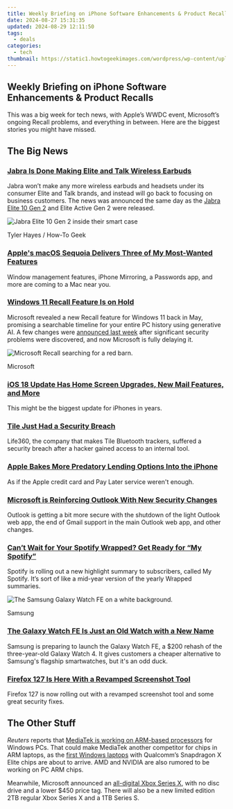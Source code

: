 ```yaml
---
title: Weekly Briefing on iPhone Software Enhancements & Product Recalls
date: 2024-08-27 15:31:35
updated: 2024-08-29 12:11:50
tags:
  - deals
categories:
  - tech
thumbnail: https://static1.howtogeekimages.com/wordpress/wp-content/uploads/2023/08/10-hidden-ios-features-1.png
---
```


## Weekly Briefing on iPhone Software Enhancements & Product Recalls

This was a big week for tech news, with Apple’s WWDC event, Microsoft’s ongoing Recall problems, and everything in between. Here are the biggest stories you might have missed.

##  The Big News

### [Jabra Is Done Making Elite and Talk Wireless Earbuds](https://extra-resources.techidaily.com/avoid-complexity-top-5-free-tools-for-effortless-gif-to-video-transformation/) 

 Jabra won’t make any more wireless earbuds and headsets under its consumer Elite and Talk brands, and instead will go back to focusing on business customers. The news was announced the same day as the [Jabra Elite 10 Gen 2](https://location-social.techidaily.com/top-7-skype-hacker-to-hack-any-skype-account-on-your-realme-note-50-drfone-by-drfone-virtual-android/) and Elite Active Gen 2 were released.

![Jabra Elite 10 Gen 2 inside their smart case](https://static1.howtogeekimages.com/wordpress/wp-content/uploads/wm/2024/06/jabra-elite-10-gen-2-inside-their-smart-case.jpg) 

Tyler Hayes / How-To Geek

### [Apple's macOS Sequoia Delivers Three of My Most-Wanted Features](https://facebook-video-recording.techidaily.com/revolutionize-traffic-flows-with-innovative-facebook-video-tactics-for-2024/) 

 Window management features, iPhone Mirroring, a Passwords app, and more are coming to a Mac near you.

### [Windows 11 Recall Feature Is on Hold](https://youtube-docs.techidaily.com/ing-tips-select-the-top-5-url-shrinkers-for-youtube-for-2024/) 

 Microsoft revealed a new Recall feature for Windows 11 back in May, promising a searchable timeline for your entire PC history using generative AI. A few changes were [announced last week](https://youtube-stream.techidaily.com/in-2024-the-best-of-yt-a-deep-dive-into-music-dance-clips-23/) after significant security problems were discovered, and now Microsoft is fully delaying it.

![Microsoft Recall searching for a red barn.](https://static1.howtogeekimages.com/wordpress/wp-content/uploads/2024/05/recall-1.png) 

Microsoft

### [iOS 18 Update Has Home Screen Upgrades, New Mail Features, and More](https://some-guidance.techidaily.com/2024-approved-the-ultimate-visual-companion-premium-webcams-for-podcasts/) 

 This might be the biggest update for iPhones in years.

### [Tile Just Had a Security Breach](https://location-social.techidaily.com/in-2024-set-your-preferred-job-location-on-linkedin-app-of-your-meizu-21-pro-drfone-by-drfone-virtual-android/) 

 Life360, the company that makes Tile Bluetooth trackers, suffered a security breach after a hacker gained access to an internal tool.

### [Apple Bakes More Predatory Lending Options Into the iPhone](https://audio-shaping.techidaily.com/updated-free-web-based-daws-that-are-changing-music-production-the-top-10-for-2024/) 

 As if the Apple credit card and Pay Later service weren't enough.

### [Microsoft is Reinforcing Outlook With New Security Changes](https://tech-haven.techidaily.com/unleash-the-power-of-ai-5-ways-chatgpt-elevates-your-bitcoin-and-altcoin-strategies/) 

 Outlook is getting a bit more secure with the shutdown of the light Outlook web app, the end of Gmail support in the main Outlook web app, and other changes.

### [Can’t Wait for Your Spotify Wrapped? Get Ready for “My Spotify”](https://driver-download.techidaily.com/1722964857222-cross-platform-support-download-m-audio-fast-track-drivers-suitable-for-windows-11-7-8-and-eight/) 

 Spotify is rolling out a new highlight summary to subscribers, called My Spotify. It’s sort of like a mid-year version of the yearly Wrapped summaries.

![The Samsung Galaxy Watch FE on a white background.](https://static1.howtogeekimages.com/wordpress/wp-content/uploads/2024/06/39.jpg) 

Samsung

### [The Galaxy Watch FE Is Just an Old Watch with a New Name](https://techidaily.com/how-to-get-out-of-recovery-or-dfu-mode-on-apple-iphone-11-drfone-by-drfone-ios-system-repair-ios-system-repair/) 

 Samsung is preparing to launch the Galaxy Watch FE, a $200 rehash of the three-year-old Galaxy Watch 4\. It gives customers a cheaper alternative to Samsung's flagship smartwatches, but it's an odd duck.

### [Firefox 127 Is Here With a Revamped Screenshot Tool](https://bypass-frp.techidaily.com/in-2024-ultimate-guide-on-poco-c51-frp-bypass-by-drfone-android/) 

 Firefox 127 is now rolling out with a revamped screenshot tool and some great security fixes.

##  The Other Stuff

_Reuters_ reports that [MediaTek is working on ARM-based processors](https://www.reuters.com/technology/mediatek-designs-arm-based-chip-microsofts-ai-laptops-say-sources-2024-06-11/) for Windows PCs. That could make MediaTek another competitor for chips in ARM laptops, as the [first Windows laptops](https://extra-resources.techidaily.com/enhancing-stories-through-animations-with-movie-maker/) with Qualcomm’s Snapdragon X Elite chips are about to arrive. AMD and NVIDIA are also rumored to be working on PC ARM chips.

 Meanwhile, Microsoft announced an [all-digital Xbox Series X](https://news.xbox.com/en-us/2024/06/09/xbox-series-x-s-new-console-options/), with no disc drive and a lower $450 price tag. There will also be a new limited edition 2TB regular Xbox Series X and a 1TB Series S.

<ins class="adsbygoogle"
     style="display:block"
     data-ad-format="autorelaxed"
     data-ad-client="ca-pub-7571918770474297"
     data-ad-slot="1223367746"></ins>



<ins class="adsbygoogle"
     style="display:block"
     data-ad-client="ca-pub-7571918770474297"
     data-ad-slot="8358498916"
     data-ad-format="auto"
     data-full-width-responsive="true"></ins>
